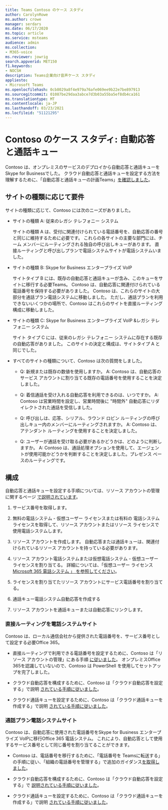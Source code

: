 ```yaml
---
title: Teams Contoso のケース スタディ
author: CarolynRowe
ms.author: crowe
manager: serdars
ms.date: 06/17/2020
ms.topic: article
ms.service: msteams
audience: admin
ms.collection:
- M365-voice
ms.reviewer: jowrig
search.appverid: MET150
f1.keywords:
- NOCSH
description: Teams企業向け音声ケース スタディ
appliesto:
- Microsoft Teams
ms.openlocfilehash: 0cb8029a8f4e979a76afe069ee9b22e7be897913
ms.sourcegitcommit: 01087be29daa3abce7d3b03a55ba5ef8db4ca161
ms.translationtype: MT
ms.contentlocale: ja-JP
ms.lasthandoff: 03/23/2021
ms.locfileid: "51121295"
---
```

# <a name="contoso-case-study-auto-attendants-and-call-queues"></a>Contoso のケース スタディ: 自動応答と通話キュー

Contoso は、オンプレミスのサービスのデプロイから自動応答と通話キューをSkype for Businessでした。 クラウド自動応答と通話キューを設定する方法を理解するために、「自動応答と通話キューの計画Teams」[を確認しました](plan-auto-attendant-call-queue.md)。

## <a name="requirements-depending-on-site-type"></a>サイトの種類に応じて要件

サイトの種類に応じて、Contoso には次のニーズがありました。

- サイトの種類 A: 従来のレガシ テレフォニー システム 

  サイトの種類 A は、受付に関連付けられている電話番号を、自動応答の番号と同じに維持するために必要です。 これらの各サイトの主要な部門には、チーム メンバーにルーティングされる独自の呼び出しキューがあります。 直接ルーティングと呼び出しプランで電話システムサイトが電話システムいました。  

- サイトの種類 B: Skype for Business エンタープライズ VoIP 

  サイトタイプ B には、既存の自動応答と通話キューが含み、このキューをサイトに移行する必要Teams。 Contoso は、自動応答に関連付けられている電話番号を保持する必要がありました。 Contoso は、これらのサイトの大部分を通話プラン電話システムに移動しました。 ただし、通話プランを利用できないいくつかの場所で、Contoso はこれらのサイトを直接ルーティング構成に移動しました。  

- サイトの種類 C: Skype for Business エンタープライズ VoIP &レガシ テレフォニー システム 

  サイト タイプ C には、従来のレガシ テレフォニー システムに存在する既存の自動応答がありました。 このサイトの決定と構成は、サイトタイプ A と同じでした。   

- すべてのサイトの種類について、Contoso は次の質問をしました。

  - Q: 新規または既存の数値を使用しますか。 
    A: Contoso は、自動応答のサービス アカウントに割り当てる既存の電話番号を使用することを決定しました。 

  - Q: 着信通話を受け入れる自動応答を利用できるのは、いつですか。 
    A: Contoso は営業時間を設定し、営業時間後に "時間外" 自動応答にリダイレクトされた通話を受信しました。  

  - Q: 呼び出しは、応答、シリアル、ラウンド ロビン ルーティングの呼び出しキュー内のメンバーにルーティングされますか。 
    A: Contoso は、アテンダント ルーティングを使用することを決定しました。 

  - Q: ユーザーが通話を受け取る必要があるかどうかは、どのように判断しますか。 
    A: Contoso は、通話処理オプションを使用して、エージェントが使用可能かどうかを判断することを決定しました。プレゼンス ベースのルーティングです。 


## <a name="configuration"></a>構成

自動応答と通話キューを設定する手順については、リソース アカウントの管理に関するページ [で説明されています](manage-resource-accounts.md)。 

1. サービス番号を取得します。 

2. 無料の電話システム - 仮想ユーザー ライセンスまたは有料の 電話システム ライセンスを取得して、リソース アカウントまたはリソース ライセンスで使用電話システムします。

3. リソース アカウントを作成します。 自動応答または通話キューは、関連付けられているリソース アカウントを持っている必要があります。 

4. リソース アカウント電話システムまたは仮想電話システム - 仮想ユーザー ライセンスを割り当てる。 詳細については、「仮想ユーザー ライセンス[Microsoft 365 電話システム 」 を参照してください](./teams-add-on-licensing/virtual-user.md)。

5. ライセンスを割り当てたリソース アカウントにサービス電話番号を割り当てる。 

6. 通話キュー電話システム自動応答を作成する 

7. リソース アカウントを通話キューまたは自動応答にリンクします。 


### <a name="sites-with-phone-system-with-direct-routing"></a>直接ルーティングを電話システムサイト 

Contoso は、ローカル通信会社から提供された電話番号を、サービス番号として設定する必要Office 365。 

- 直接ルーティングで利用できる電話番号を設定するために、Contoso は「リソース アカウントの管理」にある手順 [に従いました](manage-resource-accounts.md)。 オンプレミスOffice 365を認識していないので、Contoso は PowerShell を使用してセットアップを完了しました。   

- クラウド自動応答を構成するために、Contoso は「クラウド自動応答を設定する」で説明 [されている手順に従いました](create-a-phone-system-auto-attendant.md)。 

- クラウド通話キューを設定するために、Contoso は「クラウド通話キューを作成する」で説明 [されている手順に従いました](create-a-phone-system-call-queue.md)。  


### <a name="sites-with-phone-system-with-calling-plan"></a>通話プラン電話システムサイト

Contoso は、自動応答に使用された電話番号をSkype for Business エンタープライズ VoIPに移行Office 365 電話システム。 これにより、自動応答として使用するサービス番号として同じ番号を割り当てることができます。 

- Contoso は、電話番号を移行するために、「電話番号を Teams[](./phone-number-calling-plans/transfer-phone-numbers-to-teams.md)に転送する」の手順に従い、「組織の電話番号を管理する」で追加のガイダンス[を取得しました](./manage-phone-numbers-for-your-organization/manage-phone-numbers-for-your-organization.md)。

- クラウド自動応答を構成するために、Contoso は「クラウド自動応答を設定する」で [説明されている手順に従いました](create-a-phone-system-auto-attendant.md)。

-  クラウド通話キューを設定するために、Contoso は「クラウド通話キューを作成する」で説明 [されている手順に従いました](create-a-phone-system-call-queue.md)。  

